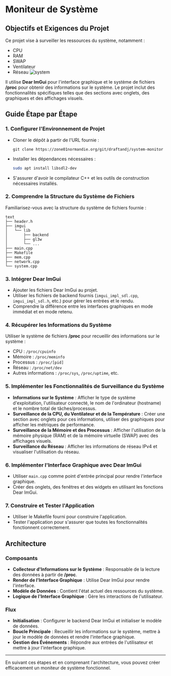 # Moniteur de Système

## Objectifs et Exigences du Projet
Ce projet vise à surveiller les ressources du système, notamment :
- CPU
- RAM
- SWAP
- Ventilateur
- Réseau
![system](https://github.com/user-attachments/assets/038d01b7-b5f8-4f4e-8adf-19083155a82b)

Il utilise **Dear ImGui** pour l'interface graphique et le système de fichiers **/proc** pour obtenir des informations sur le système. Le projet inclut des fonctionnalités spécifiques telles que des sections avec onglets, des graphiques et des affichages visuels.


## Guide Étape par Étape

### 1. Configurer l'Environnement de Projet
- Cloner le dépôt à partir de l'URL fournie : 
  ```
  git clone https://zone01normandie.org/git/draftandj/system-monitor
  ```
- Installer les dépendances nécessaires :
  ```bash
  sudo apt install libsdl2-dev
  ```
- S'assurer d'avoir le compilateur C++ et les outils de construction nécessaires installés.

### 2. Comprendre la Structure du Système de Fichiers
Familiarisez-vous avec la structure du système de fichiers fournie :
```
text
├── header.h
├── imgui
│   └── lib
│       ├── backend
│       ├── gl3w
│       └── ...
├── main.cpp
├── Makefile
├── mem.cpp
├── network.cpp
└── system.cpp
```

### 3. Intégrer Dear ImGui
- Ajouter les fichiers Dear ImGui au projet.
- Utiliser les fichiers de backend fournis (`imgui_impl_sdl.cpp`, `imgui_impl_sdl.h`, etc.) pour gérer les entrées et le rendu.
- Comprendre la différence entre les interfaces graphiques en mode immédiat et en mode retenu.

### 4. Récupérer les Informations du Système
Utiliser le système de fichiers **/proc** pour recueillir des informations sur le système :
- CPU : `/proc/cpuinfo`
- Mémoire : `/proc/meminfo`
- Processus : `/proc/[pid]`
- Réseau : `/proc/net/dev`
- Autres informations : `/proc/sys`, `/proc/uptime`, etc.

### 5. Implémenter les Fonctionnalités de Surveillance du Système
- **Informations sur le Système** : Afficher le type de système d'exploitation, l'utilisateur connecté, le nom de l'ordinateur (hostname) et le nombre total de tâches/processus.
- **Surveillance de la CPU, du Ventilateur et de la Température** : Créer une section avec onglets pour ces informations, utiliser des graphiques pour afficher les métriques de performance.
- **Surveillance de la Mémoire et des Processus** : Afficher l'utilisation de la mémoire physique (RAM) et de la mémoire virtuelle (SWAP) avec des affichages visuels.
- **Surveillance du Réseau** : Afficher les informations de réseau IPv4 et visualiser l'utilisation du réseau.

### 6. Implémenter l'Interface Graphique avec Dear ImGui
- Utiliser `main.cpp` comme point d'entrée principal pour rendre l'interface graphique.
- Créer des onglets, des fenêtres et des widgets en utilisant les fonctions Dear ImGui.

### 7. Construire et Tester l'Application
- Utiliser le Makefile fourni pour construire l'application.
- Tester l'application pour s'assurer que toutes les fonctionnalités fonctionnent correctement.

## Architecture

### Composants
- **Collecteur d'Informations sur le Système** : Responsable de la lecture des données à partir de **/proc**.
- **Render de l'Interface Graphique** : Utilise Dear ImGui pour rendre l'interface.
- **Modèle de Données** : Contient l'état actuel des ressources du système.
- **Logique de l'Interface Graphique** : Gère les interactions de l'utilisateur.

### Flux
- **Initialisation** : Configurer le backend Dear ImGui et initialiser le modèle de données.
- **Boucle Principale** : Recueillir les informations sur le système, mettre à jour le modèle de données et rendre l'interface graphique.
- **Gestion des Événements** : Répondre aux entrées de l'utilisateur et mettre à jour l'interface graphique.

---

En suivant ces étapes et en comprenant l'architecture, vous pouvez créer efficacement un moniteur de système fonctionnel.
